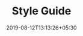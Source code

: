 ---
title: "Style Guide"
date: 2019-08-12T13:13:26+05:30
type: "credit-report"
layout: "styleguide"

---